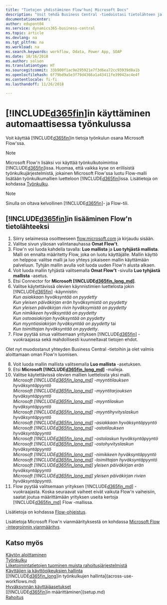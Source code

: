 ```yaml
---
title: "Tietojen yhdistäminen Flow'hun| Microsoft Docs"
description: "Voit tehdä Business Central -tiedoistasi tietolähteen ja määrittää verkkopalveluidesi OData-osoitteen, jolla rakennat automaattisen työkulun."
documentationcenter: 
author: edupont04
ms.service: dynamics365-business-central
ms.topic: article
ms.devlang: na
ms.tgt_pltfrm: na
ms.workload: na
ms.search.keywords: workflow, Odata, Power App, SOAP
ms.date: 10/16/2018
ms.author: solsen
ms.translationtype: HT
ms.sourcegitcommit: 33b900f1ac9e295921e7f3d6ea72cc93939d8a1b
ms.openlocfilehash: 6f79bd9a5e3f79d4366a1a43411fe39942ac4e4f
ms.contentlocale: fi-fi
ms.lasthandoff: 11/26/2018

---
```

# <a name="using-included365finincludesd365finmdmd-in-an-automated-workflow"></a>[!INCLUDE[d365fin](includes/d365fin_md.md)]in käyttäminen automaattisessa työnkulussa
Voit käyttää [!INCLUDE[d365fin](includes/d365fin_md.md)]in tietoja työnkulun osana Microsoft Flow'ssa.

> [!NOTE]
> Microsoft Flow'n lisäksi voi käyttää työnkulkutoimintoa [!INCLUDE[d365fin](includes/d365fin_md.md)]issa. Huomaa, että vaikka kyse on erillisistä työnkulkujärjestelmistä, jokainen Microsoft Flow'ssa luotu Flow-malli lisätään työnkulkumallien luetteloon [!INCLUDE[d365fin](includes/d365fin_md.md)]issa. Lisätietoja on kohdassa [Työnkulku](across-workflow.md).  

> [!NOTE]  
>   Sinulla on oltava kelvollinen [!INCLUDE[d365fin](includes/d365fin_md.md)]- ja Flow-tili.  

## <a name="to-add-included365finincludesd365finmdmd-as-a-data-source-in-flow"></a>[!INCLUDE[d365fin](includes/d365fin_md.md)]in lisääminen Flow'n tietolähteeksi
1. Siirry selaimessa osoitteeseen [flow.microsoft.com](https://flow.microsoft.com/en-us/) ja kirjaudu sisään.
2. Valitse sivun yläosan valintanauhassa **Omat Flow't**.
3. Flow'n voi luoda kahdella tavalla: **Luo mallista** ja **Luo tyhjästä mallista**. Malli on ennalta määritetty Flow, joka on luotu käyttäjälle.  Mallin käyttö on helppoa: valitse malli ja luo yhteys jokaiseen mallin käyttämään palveluun. Tyhjän mallin avulla voit luoda uuden Flow'n alusta alkaen.
4. Voit luoda mallin tyhjästä valitsemalla **Omat Flow't** -sivulla **Luo tyhjästä mallista** -asetus.
5. Etsi Connector for **Microsoft [!INCLUDE[d365fin_long_md](includes/d365fin_long_md.md)]**.
6. Valitse käytettävissä olevien käynnistimien luettelosta jokin [!INCLUDE[d365fin](includes/d365fin_md.md)] -käynnistin:  
    *Kun asiakkaan hyväksyntää on pyydetty*  
    *Kun yleisen päiväkirjan erän hyväksymistä on pyydetty*  
    *Kun yleisen päiväkirjan rivin hyväksymistä on pyydetty*  
    *Kun nimikkeen hyväksyntää on pyydetty*  
    *Kun ostoasiakirjan hyväksyntää on pyydetty*  
    *Kun myyntiasiakirjan hyväksyntää on pyydetty* tai  
    *Kun toimittajan hyväksyntää on pyydetty*.
7. Flow pyytää sinua valitsemaan yrityksen [!INCLUDE[d365fin](includes/d365fin_md.md)] -vuokraajassa sekä mahdollisesti kuunneltavat tietojen ehdot.

Olet nyt muodostanut yhteyden Business Central -tietoihin ja olet valmis aloittamaan oman Flow'n luomisen.

8. Voit luoda mallin mallista valitsemalla **Luo mallista** -asetuksen.
9. Etsi **Microsoft [!INCLUDE[d365fin_long_md](includes/d365fin_long_md.md)]** -malleja.
10. Valitse käytettävissä olevien mallien luettelosta yksi malli.  
    *Microsoft [!INCLUDE[d365fin_long_md](includes/d365fin_long_md.md)] -myyntitilauksen hyväksyntäpyyntö*  
    *Microsoft [!INCLUDE[d365fin_long_md](includes/d365fin_long_md.md)] -myyntitarjouksen hyväksyntäpyyntö*  
    *Microsoft [!INCLUDE[d365fin_long_md](includes/d365fin_long_md.md)] -myyntilaskun hyväksyntäpyyntö*  
    *Microsoft [!INCLUDE[d365fin_long_md](includes/d365fin_long_md.md)] -myyntihyvityslaskun hyväksyntäpyyntö*  
    *Microsoft [!INCLUDE[d365fin_long_md](includes/d365fin_long_md.md)] -asiakkaan hyväksyntäpyyntö*  
    *Microsoft [!INCLUDE[d365fin_long_md](includes/d365fin_long_md.md)] -ostotilauksen hyväksyntäpyyntö*  
    *Microsoft [!INCLUDE[d365fin_long_md](includes/d365fin_long_md.md)] -ostolaskun hyväksyntäpyyntö*  
    *Microsoft [!INCLUDE[d365fin_long_md](includes/d365fin_long_md.md)] -ostohyvityslaskun hyväksyntäpyyntö*  
    *Microsoft [!INCLUDE[d365fin_long_md](includes/d365fin_long_md.md)] -nimikkeen hyväksyntäpyyntö*  
    *Microsoft [!INCLUDE[d365fin_long_md](includes/d365fin_long_md.md)] -toimittajan hyväksyntäpyyntö*  
    *Microsoft [!INCLUDE[d365fin_long_md](includes/d365fin_long_md.md)] yleisen päiväkirjan erän hyväksyntäpyyntö*  
    *Microsoft [!INCLUDE[d365fin_long_md](includes/d365fin_long_md.md)] yleisen päiväkirjan rivien hyväksyntäpyyntö*.  
11. Flow pyytää valitsemaan yrityksen [!INCLUDE[d365fin_md](includes/d365fin_md.md)] -vuokraajasta. Koska seuraavat vaiheet eivät vaikuta Flow'n vaiheisiin, saatat joutua määrittämään yrityksen useita kertoja [!INCLUDE[d365fin_md](includes/d365fin_md.md)] Flow -mallissa.

Lisätietoja on kohdassa [Flow-ohjeistus](https://docs.microsoft.com/en-us/flow/getting-started).

Lisätietoja Microsoft Flow'n vianmäärityksestä on kohdassa [Microsoft Flow -integroinnin vianmääritys](across-troubleshooting-how-use-financials-data-source-flow.md).

## <a name="see-also"></a>Katso myös
[Käytön aloittaminen](product-get-started.md)  
[Työnkulku](across-workflow.md)  
[Liiketoimintatietojen tuominen muista rahoitusjärjestelmistä](across-import-data-configuration-packages.md)  
[Käyttäjien ja käyttöoikeuksien hallinta](ui-how-users-permissions.md)   
[[!INCLUDE[d365fin_long](includes/d365fin_long_md.md)]in työnkulkujen hallinta](across-use-workflows.md)  
[Hyväksynnän käyttäjäasetukset](across-how-to-set-up-approval-users.md)  
[[!INCLUDE[d365fin](includes/d365fin_md.md)]in määrittäminen](setup.md)  
[Rahoitus](finance.md)  

